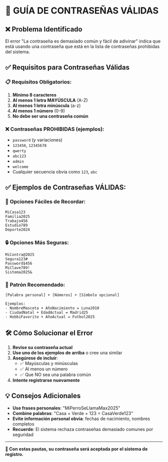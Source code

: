 # 🔐 GUÍA DE CONTRASEÑAS VÁLIDAS

## ❌ Problema Identificado
El error "La contraseña es demasiado común y fácil de adivinar" indica que está usando una contraseña que está en la lista de contraseñas prohibidas del sistema.

## ✅ Requisitos para Contraseñas Válidas

### 📋 **Requisitos Obligatorios**:
1. **Mínimo 8 caracteres**
2. **Al menos 1 letra MAYÚSCULA** (A-Z)
3. **Al menos 1 letra minúscula** (a-z)  
4. **Al menos 1 número** (0-9)
5. **No debe ser una contraseña común**

### ❌ **Contraseñas PROHIBIDAS** (ejemplos):
- `password` (y variaciones)
- `123456`, `12345678`
- `qwerty`
- `abc123`
- `admin`
- `welcome`
- Cualquier secuencia obvia como `123`, `abc`

## ✅ **Ejemplos de Contraseñas VÁLIDAS**:

### 🎯 **Opciones Fáciles de Recordar**:
```
MiCasa123
Familia2025
Trabajo456
Estudio789
Deporte2024
```

### 🔒 **Opciones Más Seguras**:
```
MiContra@2025
Segura123#
Password$456
MiClave789!
Sistema2025&
```

### 🎨 **Patrón Recomendado**:
```
[Palabra personal] + [Números] + [Símbolo opcional]

Ejemplos:
- NombreMascota + AñoNacimiento = Luna2010
- CiudadNatal + EdadActual = Madrid25  
- HobbiFavorito + AñoActual = Futbol2025
```

## 🛠️ **Cómo Solucionar el Error**

1. **Revise su contraseña actual**
2. **Use uno de los ejemplos de arriba** o cree una similar
3. **Asegúrese de incluir**:
   - ✅ Mayúsculas y minúsculas
   - ✅ Al menos un número
   - ✅ Que NO sea una palabra común
4. **Intente registrarse nuevamente**

## 💡 **Consejos Adicionales**

- **Use frases personales**: "MiPerroSeLlamaMax2025"
- **Combine palabras**: "Casa + Verde + 123 = CasaVerde123"
- **Evite información personal obvia**: fechas de nacimiento, nombres completos
- **Recuerde**: El sistema rechaza contraseñas demasiado comunes por seguridad

---
**🎯 Con estas pautas, su contraseña será aceptada por el sistema de registro.**